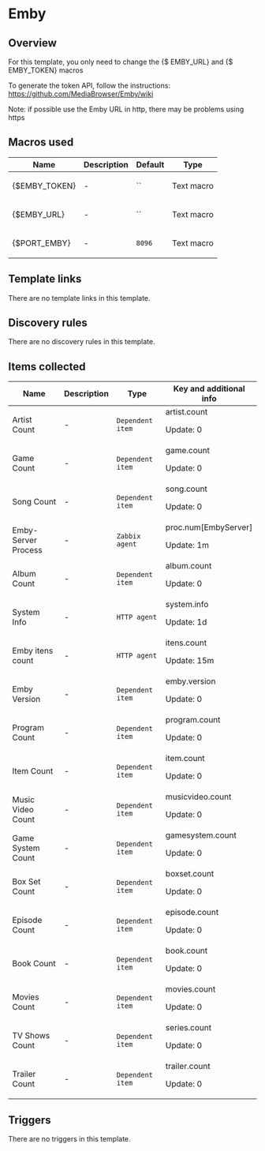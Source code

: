 # Emby

## Overview

For this template, you only need to change the {$ EMBY\_URL} and {$ EMBY\_TOKEN} macros


To generate the token API, follow the instructions: <https://github.com/MediaBrowser/Emby/wiki>


 


Note: if possible use the Emby URL in http, there may be problems using https


 



## Macros used

|Name|Description|Default|Type|
|----|-----------|-------|----|
|{$EMBY_TOKEN}|<p>-</p>|``|Text macro|
|{$EMBY_URL}|<p>-</p>|``|Text macro|
|{$PORT_EMBY}|<p>-</p>|`8096`|Text macro|
## Template links

There are no template links in this template.

## Discovery rules

There are no discovery rules in this template.

## Items collected

|Name|Description|Type|Key and additional info|
|----|-----------|----|----|
|Artist Count|<p>-</p>|`Dependent item`|artist.count<p>Update: 0</p>|
|Game Count|<p>-</p>|`Dependent item`|game.count<p>Update: 0</p>|
|Song Count|<p>-</p>|`Dependent item`|song.count<p>Update: 0</p>|
|Emby-Server Process|<p>-</p>|`Zabbix agent`|proc.num[EmbyServer]<p>Update: 1m</p>|
|Album Count|<p>-</p>|`Dependent item`|album.count<p>Update: 0</p>|
|System Info|<p>-</p>|`HTTP agent`|system.info<p>Update: 1d</p>|
|Emby itens count|<p>-</p>|`HTTP agent`|itens.count<p>Update: 15m</p>|
|Emby Version|<p>-</p>|`Dependent item`|emby.version<p>Update: 0</p>|
|Program Count|<p>-</p>|`Dependent item`|program.count<p>Update: 0</p>|
|Item Count|<p>-</p>|`Dependent item`|item.count<p>Update: 0</p>|
|Music Video Count|<p>-</p>|`Dependent item`|musicvideo.count<p>Update: 0</p>|
|Game System Count|<p>-</p>|`Dependent item`|gamesystem.count<p>Update: 0</p>|
|Box Set Count|<p>-</p>|`Dependent item`|boxset.count<p>Update: 0</p>|
|Episode Count|<p>-</p>|`Dependent item`|episode.count<p>Update: 0</p>|
|Book Count|<p>-</p>|`Dependent item`|book.count<p>Update: 0</p>|
|Movies Count|<p>-</p>|`Dependent item`|movies.count<p>Update: 0</p>|
|TV Shows Count|<p>-</p>|`Dependent item`|series.count<p>Update: 0</p>|
|Trailer Count|<p>-</p>|`Dependent item`|trailer.count<p>Update: 0</p>|
## Triggers

There are no triggers in this template.


